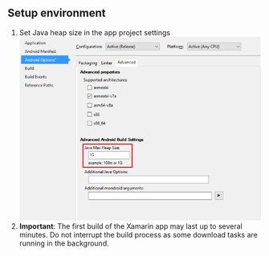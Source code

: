 



## Setup environment
1. Set Java heap size in the app project settings
   ![Set Java heap size](images/exercise1/JavaMaxHeapSize.png)
1. **Important**: The first build of the Xamarin app may last up to several minutes. Do not interrupt the build process as some download tasks are running in the background.